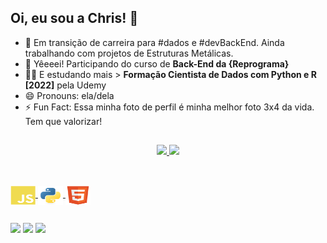 ## Oi, eu sou a Chris! 👋

- 🔭 Em transição de carreira para #dados e #devBackEnd. Ainda trabalhando com projetos de Estruturas Metálicas.
- 🌱 Yêeeei! Participando do curso de **Back-End da {Reprograma}**
- 🐱‍💻 E estudando mais > **Formação Cientista de Dados com Python e R [2022]** pela Udemy
- 😄 Pronouns: ela/dela
- ⚡ Fun Fact: Essa minha foto de perfil é minha melhor foto 3x4 da vida. Tem que valorizar!

##
<div align="center">
  <a href="https://github.com/ChrisAnDias">
  <img height="150em" src="https://github-readme-stats.vercel.app/api?username=ChrisAnDias&show_icons=true&theme=vision-friendly-dark&include_all_commits=true&count_private=true"/>
  <img height="150em" src="https://github-readme-stats.vercel.app/api/top-langs/?username=ChrisAnDias&layout=compact&langs_count=7&theme=vision-friendly-dark"/>
</div>

##
<div style="display: inline_block"><br>
  <img align="center" alt="Rafa-Js" height="30" width="40" src="https://raw.githubusercontent.com/devicons/devicon/master/icons/javascript/javascript-plain.svg">
  <img align="center" alt="Rafa-Python" height="30" width="40" src="https://raw.githubusercontent.com/devicons/devicon/master/icons/python/python-original.svg">
  <img align="center" alt="Rafa-HTML" height="30" width="40" src="https://raw.githubusercontent.com/devicons/devicon/master/icons/html5/html5-original.svg">
</div>

##
<div> 
  <a href="https://instagram.com/c.aleatory" target="_blank"><img src="https://img.shields.io/badge/-Instagram-%23E4405F?style=for-the-badge&logo=instagram&logoColor=white" target="_blank"></a>
  <a href="https://www.linkedin.com/in/déborachristyna/" target="_blank"><img src="https://img.shields.io/badge/-LinkedIn-%230077B5?style=for-the-badge&logo=linkedin&logoColor=white" target="_blank"></a>
  <a href = "mailto:cdias.proj@gmail.com"><img src="https://img.shields.io/badge/-Gmail-%23333?style=for-the-badge&logo=gmail&logoColor=red" target="_blank"></a>
  
  
